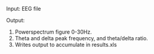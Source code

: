 Input: EEG file

Output:
1. Powerspectrum figure 0-30Hz.
2. Theta and delta peak frequency, and theta/delta ratio.
3. Writes output to accumulate in results.xls
